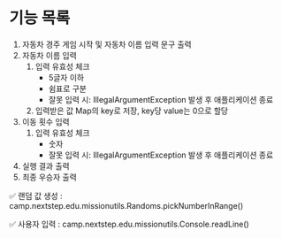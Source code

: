 # 기능 목록

1. 자동차 경주 게임 시작 및 자동차 이름 입력 문구 출력
2. 자동차 이름 입력
    1) 입력 유효성 체크
        * 5글자 이하
        * 쉼표로 구분
        * 잘못 입력 시: IllegalArgumentException 발생 후 애플리케이션 종료
    2) 입력받은 값 Map의 key로 저장, key당 value는 0으로 할당
3. 이동 횟수 입력
   1) 입력 유효성 체크
        * 숫자
        * 잘못 입력 시: IllegalArgumentException 발생 후 애플리케이션 종료
4. 실행 결과 출력
5. 최종 우승자 출력

✅ 랜덤 값 생성 : camp.nextstep.edu.missionutils.Randoms.pickNumberInRange()

✅ 사용자 입력 : camp.nextstep.edu.missionutils.Console.readLine()